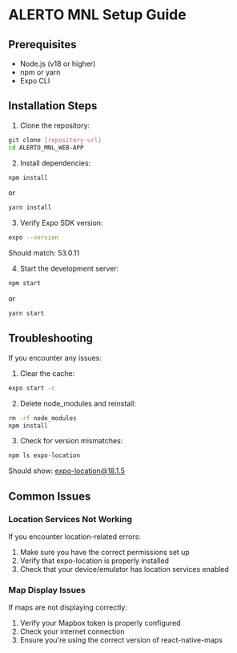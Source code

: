 # ALERTO MNL Setup Guide

## Prerequisites
- Node.js (v18 or higher)
- npm or yarn
- Expo CLI

## Installation Steps

1. Clone the repository:
```bash
git clone [repository-url]
cd ALERTO_MNL_WEB-APP
```

2. Install dependencies:
```bash
npm install
```
or
```bash
yarn install
```

3. Verify Expo SDK version:
```bash
expo --version
```
Should match: 53.0.11

4. Start the development server:
```bash
npm start
```
or
```bash
yarn start
```

## Troubleshooting

If you encounter any issues:

1. Clear the cache:
```bash
expo start -c
```

2. Delete node_modules and reinstall:
```bash
rm -rf node_modules
npm install
```

3. Check for version mismatches:
```bash
npm ls expo-location
```
Should show: expo-location@18.1.5

## Common Issues

### Location Services Not Working
If you encounter location-related errors:
1. Make sure you have the correct permissions set up
2. Verify that expo-location is properly installed
3. Check that your device/emulator has location services enabled

### Map Display Issues
If maps are not displaying correctly:
1. Verify your Mapbox token is properly configured
2. Check your internet connection
3. Ensure you're using the correct version of react-native-maps 
